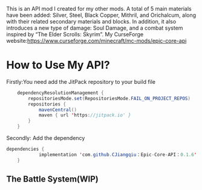 This is an API mod I created for my other mods. A total of 5 main materials have been added: Silver, Steel, Black Copper, Mithril, and Orichalcum, along with their related secondary materials and blocks. In addition, it also introduces a new type of damage: Soul Damage, and a combat system inspired by “The Elder Scrolls: Skyrim”.
My CurseForge website:https://www.curseforge.com/minecraft/mc-mods/epic-core-api
# How to Use My API?
Firstly:You need add the JitPack repository to your build file
```java
	dependencyResolutionManagement {
		repositoriesMode.set(RepositoriesMode.FAIL_ON_PROJECT_REPOS)
		repositories {
			mavenCentral()
			maven { url 'https://jitpack.io' }
		}
	}
```
Secondly: Add the dependency
```java
dependencies {
	        implementation 'com.github.CJiangqiu：Epic-Core-API：0.1.6'
	}
 ```
## The Battle System(WIP)
